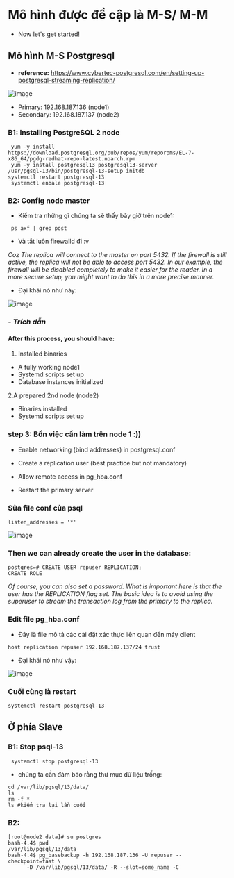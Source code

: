 
# Mô hình được đề cập là M-S/ M-M

- Now let's get started!

## Mô hình M-S Postgresql

- **reference:** https://www.cybertec-postgresql.com/en/setting-up-postgresql-streaming-replication/


![image](https://user-images.githubusercontent.com/83824403/165493902-1b7b0d4e-a389-45a0-b4ad-0659c7fbe809.png)

- Primary: 192.168.187.136 (node1)
- Secondary: 192.168.187.137 (node2)

### B1: Installing PostgreSQL 2 node

```
 yum -y install https://download.postgresql.org/pub/repos/yum/reporpms/EL-7-x86_64/pgdg-redhat-repo-latest.noarch.rpm
 yum -y install postgresql13 postgresql13-server
/usr/pgsql-13/bin/postgresql-13-setup initdb
systemctl restart postgresql-13
 systemctl enbale postgresql-13

```
### B2: Config node master

- Kiểm tra những gì chúng ta sẽ thấy bây giờ trên node1:

```
 ps axf | grep post
 ```
 
 
 - Và tắt luôn firewalld đi :v


*Coz The replica will connect to the master on port 5432. If the firewall is still active, the replica will not be able to access port 5432. In our example, the firewall will be disabled completely to make it easier for the reader. In a more secure setup, you might want to do this in a more precise manner.*



 - Đại khái nó như này:
 
 ![image](https://user-images.githubusercontent.com/83824403/165495628-2aa79879-83a7-4b85-925d-9283c6df5321.png)


### - *Trích dẫn*
#### After this process, you should have:

1. Installed binaries
- A fully working node1
- Systemd scripts set up
- Database instances initialized

2.A prepared 2nd node (node2)
- Binaries installed
- Systemd scripts set up

### step 3: Bốn việc cần làm trên node 1 :))

- Enable networking (bind addresses) in postgresql.conf


- Create a replication user (best practice but not mandatory)


- Allow remote access in pg_hba.conf


- Restart the primary server

### Sửa file conf của psql 

```
listen_addresses = '*'
```

![image](https://user-images.githubusercontent.com/83824403/165497446-ae676809-89f2-4f3e-9af1-cc5ccb604ddd.png)


### Then we can already create the user in the database:

```
postgres=# CREATE USER repuser REPLICATION;
CREATE ROLE
```

*Of course, you can also set a password. What is important here is that the user has the REPLICATION flag set. The basic idea is to avoid using the superuser to stream the transaction log from the primary to the replica.*

###  Edit file pg_hba.conf

- Đây là file mô tả các cài đặt xác thực liên quan đến máy client

```
host replication repuser 192.168.187.137/24 trust

```



- Đại khái nó như vậy:

![image](https://user-images.githubusercontent.com/83824403/165498278-05489717-2dab-4193-9feb-3e9c918298ab.png)

### Cuối cùng là restart 

```
systemctl restart postgresql-13
```


## Ở phía Slave

### B1: Stop psql-13

 ```
  systemctl stop postgresql-13
 ```
 
 
 - chúng ta cần đảm bảo rằng thư mục dữ liệu trống:

```
cd /var/lib/pgsql/13/data/
ls
rm -f *
ls #kiểm tra lại lần cuối
```


### B2: 

```
[root@node2 data]# su postgres
bash-4.4$ pwd
/var/lib/pgsql/13/data
bash-4.4$ pg_basebackup -h 192.168.187.136 -U repuser --checkpoint=fast \
      -D /var/lib/pgsql/13/data/ -R --slot=some_name -C
 ```

